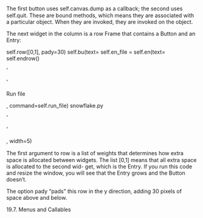 The ﬁrst button uses self.canvas.dump as a callback; the second uses self.quit. These are bound methods, which means they are associated with a particular object. When they are invoked, they are invoked on the object.

The next widget in the column is a row Frame that contains a Button and an Entry:

self.row([0,1], pady=30) self.bu(text= self.en_file = self.en(text= self.endrow()

’

’

Run file

, command=self.run_file) snowflake.py

’

’

, width=5)

The ﬁrst argument to row is a list of weights that determines how extra space is allocated between widgets. The list [0,1] means that all extra space is allocated to the second wid- get, which is the Entry. If you run this code and resize the window, you will see that the Entry grows and the Button doesn’t.

The option pady “pads” this row in the y direction, adding 30 pixels of space above and below.

19.7. Menus and Callables